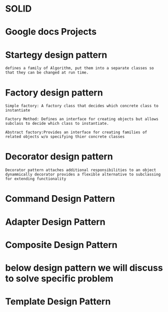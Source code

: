 # SOLID

# Google docs Projects

# Startegy design pattern

    defines a family of Algorithm, put them into a separate classes so that they can be changed at run time.

# Factory design pattern

    Simple factory: A factory class that decides which concrete class to instantiate

    Factory Method: Defines an interface for creating objects but allows subclass to decide which class to instantiate.

    Abstract factory:Provides an interface for creating families of related objects w/o specifying thier concrete classes

# Decorator design pattern

    Decorator pattern attaches additional responsibilities to an object dynammically decorator provides a flexible alternative to subclassing for extending functionality

# Command Design Pattern

# Adapter Design Pattern

# Composite Design Pattern

# below design pattern we will discuss to solve specific problem

# Template Design Pattern
